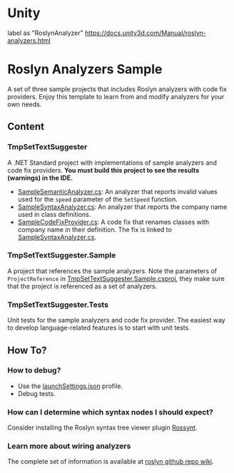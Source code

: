 # Unity
label as "RoslynAnalyzer"
https://docs.unity3d.com/Manual/roslyn-analyzers.html

# Roslyn Analyzers Sample

A set of three sample projects that includes Roslyn analyzers with code fix providers. Enjoy this template to learn from and modify analyzers for your own needs.

## Content
### TmpSetTextSuggester
A .NET Standard project with implementations of sample analyzers and code fix providers.
**You must build this project to see the results (warnings) in the IDE.**

- [SampleSemanticAnalyzer.cs](SampleSemanticAnalyzer.cs): An analyzer that reports invalid values used for the `speed` parameter of the `SetSpeed` function.
- [SampleSyntaxAnalyzer.cs](SampleSyntaxAnalyzer.cs): An analyzer that reports the company name used in class definitions.
- [SampleCodeFixProvider.cs](SampleCodeFixProvider.cs): A code fix that renames classes with company name in their definition. The fix is linked to [SampleSyntaxAnalyzer.cs](SampleSyntaxAnalyzer.cs).

### TmpSetTextSuggester.Sample
A project that references the sample analyzers. Note the parameters of `ProjectReference` in [TmpSetTextSuggester.Sample.csproj](../TmpSetTextSuggester.Sample/TmpSetTextSuggester.Sample.csproj), they make sure that the project is referenced as a set of analyzers. 

### TmpSetTextSuggester.Tests
Unit tests for the sample analyzers and code fix provider. The easiest way to develop language-related features is to start with unit tests.

## How To?
### How to debug?
- Use the [launchSettings.json](Properties/launchSettings.json) profile.
- Debug tests.

### How can I determine which syntax nodes I should expect?
Consider installing the Roslyn syntax tree viewer plugin [Rossynt](https://plugins.jetbrains.com/plugin/16902-rossynt/).

### Learn more about wiring analyzers
The complete set of information is available at [roslyn github repo wiki](https://github.com/dotnet/roslyn/blob/main/docs/wiki/README.md).